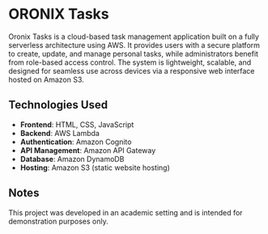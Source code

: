# ORONIX Tasks

Oronix Tasks is a cloud-based task management application built on a fully serverless architecture using AWS.
It provides users with a secure platform to create, update, and manage personal tasks, while administrators benefit from role-based access control.
The system is lightweight, scalable, and designed for seamless use across devices via a responsive web interface hosted on Amazon S3.

## Technologies Used

- **Frontend**: HTML, CSS, JavaScript
- **Backend**: AWS Lambda
- **Authentication**: Amazon Cognito
- **API Management**: Amazon API Gateway
- **Database**: Amazon DynamoDB
- **Hosting**: Amazon S3 (static website hosting)

## Notes

This project was developed in an academic setting and is intended for demonstration purposes only.
